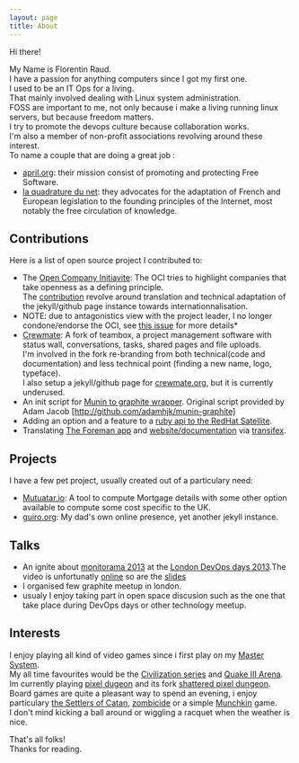 ```yaml
---
layout: page
title: About
---
```


Hi there!  

My Name is Florentin Raud.  
I have a passion for anything computers since I got my first one.  
I used to be an IT Ops for a living.  
That mainly involved dealing with Linux system administration.  
FOSS are important to me, not only because i make a living running linux servers, but because freedom matters.  
I try to promote the devops culture because collaboration works.  
I&#39;m also a member of non-profit associations revolving around these interest.  
To name a couple that are doing a great job :  

* [april.org](http://www.april.org/en/): their mission consist of promoting and protecting Free Software.
* [la quadrature du net](http://www.laquadrature.net/): they advocates for the adaptation of French and European legislation to the founding principles of the Internet, most notably the free circulation of knowledge.


## Contributions
Here is a list of open source project I contributed to:

* The [Open Company Initiavite](http://www.opencompany.org/): The OCI tries to highlight companies that take openness as a defining principle.  
The [contribution](https://github.com/opencompany/) revolve around translation and technical adaptation of the jekyll/github page instance towards internationnalisation.  
* NOTE: due to antagonistics view with the project leader, I no longer condone/endorse the OCI, see [this issue](https://github.com/opencompany/www.opencompany.org/issues/145) for more details*
* [Crewmate](https://github.com/crewmate/crewmate): A fork of teambox, a project management software with status wall, conversations, tasks, shared pages and file uploads.  
I&#39;m involved in the fork re-branding from both technical(code and documentation) and less technical point (finding a new name, logo, typeface).  
I also setup a jekyll/github page for [crewmate.org](crewmate.org), but it is currently underused.
* An init script for [Munin to graphite wrapper](https://github.com/kyzh/graphite-munin). Original script provided by Adam Jacob [http://github.com/adamhjk/munin-graphite]
* Adding an option and a feature to a [ruby api to the RedHat Satellite](https://github.com/duritong/ruby-rhn_satellite).  
* Translating [The Foreman app](https://github.com/theforeman/foreman/) and [website/documentation](http://theforeman.org/) via [transifex](https://www.transifex.com/accounts/profile/kyzh/).  

## Projects
I have a few pet project, usually created out of a particulary need:  

* [Mutuatar.io](mutuatario-kyzh.rhcloud.com.): A tool to compute Mortgage details with some other option available to compute some cost specific to the UK.  
* [guiro.org](guiro.org): My dad&#39;s own online presence, yet another jekyll instance.  

## Talks
* An ignite about [monitorama 2013](http://monitorama.eu/) at the [London DevOps days 2013](http://devopsdays.org/events/2013-london/program/).The video is unfortunatly [online](http://vimeo.com/79375936) so are the [slides](http://www.slideshare.net/kyzh)
* I organised few graphite meetup in london.
* usualy I enjoy taking part in open space discusion such as the one that take place during DevOps days or other technology meetup. 

## Interests
I enjoy playing all kind of video games since i first play on my [Master System](http://en.wikipedia.org/wiki/Master_System).  
My all time favourites would be the [Civilization series](http://en.wikipedia.org/wiki/Civilization_%28series%29) and [Quake III Arena](http://en.wikipedia.org/wiki/Quake_III_Arena).  
Im currently playing [pixel dugeon](http://pixeldungeon.watabou.ru/) and its fork [shattered pixel dungeon](https://github.com/00-Evan/shattered-pixel-dungeon).  
Board games are quite a pleasant way to spend an evening, i enjoy particulary [the Settlers of Catan](http://en.wikipedia.org/wiki/The_Settlers_of_Catan), [zombicide](http://zombicide.com/en/) or a simple [Munchkin](http://en.wikipedia.org/wiki/Munchkin_%28card_game%29) game.   
I don&#39;t mind kicking a ball around or wiggling a racquet when the weather is nice.  


That&#39;s all folks!  
Thanks for reading.
